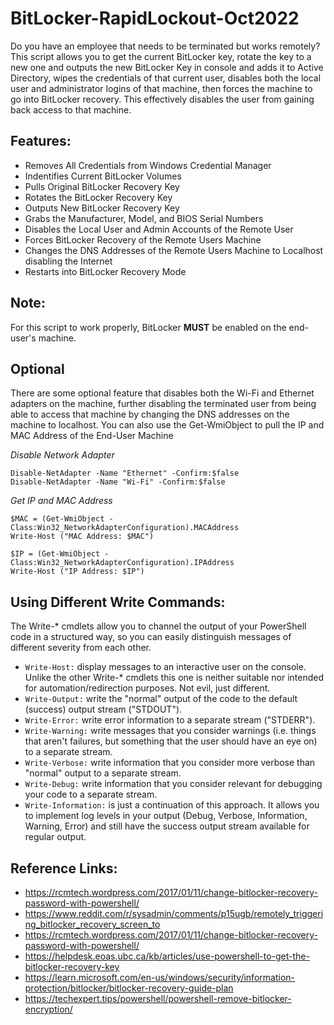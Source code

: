 # BitLocker-RapidLockout-Oct2022
Do you have an employee that needs to be terminated but works remotely? This script allows you to get the current BitLocker key, rotate the key to a new one and outputs the new BitLocker Key in console and adds it to Active Directory, wipes the credentials of that current user, disables both the local user and administrator logins of that machine, then forces the machine to go into BitLocker recovery. This effectively disables the user from gaining back access to that machine. 

## Features:
- Removes All Credentials from Windows Credential Manager
- Indentifies Current BitLocker Volumes
- Pulls Original BitLocker Recovery Key
- Rotates the BitLocker Recovery Key
- Outputs New BitLocker Recovery Key
- Grabs the Manufacturer, Model, and BIOS Serial Numbers
- Disables the Local User and Admin Accounts of the Remote User
- Forces BitLocker Recovery of the Remote Users Machine
- Changes the DNS Addresses of the Remote Users Machine to Localhost disabling the Internet
- Restarts into BitLocker Recovery Mode

## Note:
For this script to work properly, BitLocker **MUST** be enabled on the end-user's machine. 

## Optional
There are some optional feature that disables both the Wi-Fi and Ethernet adapters on the machine, further disabling the terminated user from being able to access that machine by changing the DNS addresses on the machine to localhost. You can also use the Get-WmiObject to pull the IP and MAC Address of the End-User Machine

*Disable Network Adapter*
```
Disable-NetAdapter -Name "Ethernet" -Confirm:$false
Disable-NetAdapter -Name "Wi-Fi" -Confirm:$false
```

*Get IP and MAC Address*
```
$MAC = (Get-WmiObject -Class:Win32_NetworkAdapterConfiguration).MACAddress
Write-Host ("MAC Address: $MAC")

$IP = (Get-WmiObject -Class:Win32_NetworkAdapterConfiguration).IPAddress
Write-Host ("IP Address: $IP")
```

## Using Different Write Commands:
The Write-* cmdlets allow you to channel the output of your PowerShell code in a structured way, so you can easily distinguish messages of different severity from each other.

- ```Write-Host:``` display messages to an interactive user on the console. Unlike the other Write-* cmdlets this one is neither suitable nor intended for automation/redirection purposes. Not evil, just different.
- ```Write-Output:``` write the "normal" output of the code to the default (success) output stream ("STDOUT").
- ```Write-Error:``` write error information to a separate stream ("STDERR").
- ```Write-Warning:``` write messages that you consider warnings (i.e. things that aren't failures, but something that the user should have an eye on) to a separate stream.
- ```Write-Verbose:``` write information that you consider more verbose than "normal" output to a separate stream.
- ```Write-Debug:``` write information that you consider relevant for debugging your code to a separate stream.
- ```Write-Information:``` is just a continuation of this approach. It allows you to implement log levels in your output (Debug, Verbose, Information, Warning, Error) and still have the success output stream available for regular output.

## Reference Links:
- https://rcmtech.wordpress.com/2017/01/11/change-bitlocker-recovery-password-with-powershell/
- https://www.reddit.com/r/sysadmin/comments/p15ugb/remotely_triggering_bitlocker_recovery_screen_to
- https://rcmtech.wordpress.com/2017/01/11/change-bitlocker-recovery-password-with-powershell/
- https://helpdesk.eoas.ubc.ca/kb/articles/use-powershell-to-get-the-bitlocker-recovery-key
- https://learn.microsoft.com/en-us/windows/security/information-protection/bitlocker/bitlocker-recovery-guide-plan
- https://techexpert.tips/powershell/powershell-remove-bitlocker-encryption/

